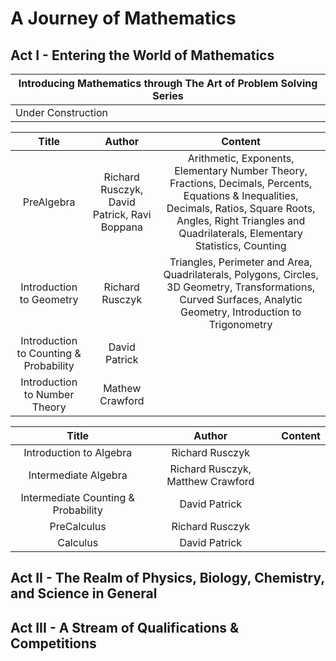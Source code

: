 # A Journey of Mathematics


## Act I - Entering the World of Mathematics

| Introducing Mathematics through The Art of Problem Solving Series |
|----|
| Under Construction |


| Title  | Author | Content |
| :-------------: | :-------------: | :-------------: |
| PreAlgebra  | Richard Rusczyk, David Patrick, Ravi Boppana  | Arithmetic, Exponents, Elementary Number Theory, Fractions, Decimals, Percents, Equations & Inequalities, Decimals, Ratios, Square Roots, Angles, Right Triangles and Quadrilaterals, Elementary Statistics, Counting |
| Introduction to Geometry | Richard Rusczyk | Triangles, Perimeter and Area, Quadrilaterals, Polygons, Circles, 3D Geometry, Transformations, Curved Surfaces, Analytic Geometry, Introduction to Trigonometry | 
| Introduction to Counting & Probability | David Patrick | |
| Introduction to Number Theory | Mathew Crawford | |


| Title  | Author | Content |
| :-------------: | :-------------: | :-------------: |
| Introduction to Algebra | Richard Rusczyk | |
| Intermediate Algebra | Richard Rusczyk, Matthew Crawford | |
| Intermediate Counting & Probability| David Patrick | |
| PreCalculus| Richard Rusczyk | |
| Calculus| David Patrick | |

## Act II - The Realm of Physics, Biology, Chemistry, and Science in General


## Act III - A Stream of Qualifications & Competitions


